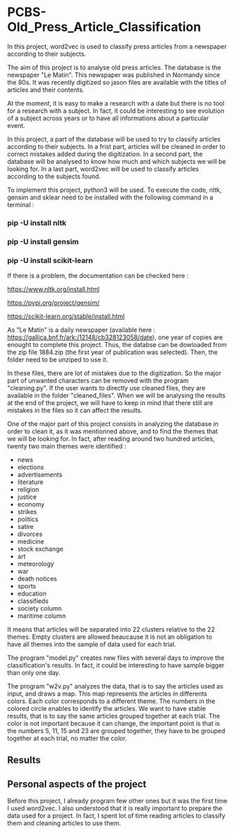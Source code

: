# PCBS-Old_Press_Article_Classification
In this project, word2vec is used to classify press articles from a newspaper according to their subjects.

The aim of this project is to analyse old press articles. The database is the newspaper "Le Matin". This newspaper was published in Normandy since the 80s. It was recently digitized so jason files are available with the titles of articles and their contents. 

At the moment, it is easy to make a research with a date but there is no tool for a research with a subject. In fact, it could be interesting to see evolution of a subject across years or to have all informations about a particular event.

In this project, a part of the database will be used to try to classify articles according to their subjects. In a frist part, articles will be cleaned in order to correct mistakes added during the digitization. In a second part, the database will be analysed to know how much and which subjects we will be looking for. In a last part, word2vec will be used to classify articles according to the subjects found. 

To implement this project, python3 will be used. To execute the code, nltk, gensim and sklear need to be installed with the following command in a terminal :
### pip -U install nltk
### pip -U install gensim
### pip -U install scikit-learn
If there is a problem, the documentation can be checked here :

https://www.nltk.org/install.html

https://pypi.org/project/gensim/

https://scikit-learn.org/stable/install.html

As "Le Matin" is a daily newspaper (available here : https://gallica.bnf.fr/ark:/12148/cb328123058/date), one year of copies are enought to complete this project. Thus, the databse can be dowloaded from the zip file 1884.zip (the first year of publication was selected). Then, the folder need to be unziped to use it.

In these files, there are lot of mistakes due to the digitization. So the major part of unwanted characters can be removed with the program "cleaning.py". If the user wants to directly use cleaned files, they are available in the folder "cleaned_files". When we will be analysing the results at the end of the project, we will have to keep in mind that there still are mistakes in the files so it can affect the results.

One of the major part of this project consists in analyzing the database in order to clean it, as it was mentionned above, and to find the themes that we will be looking for. In fact, after reading around two hundred articles, twenty two main themes were identified : 
- news
- elections
- advertisements
- literature
- religion
- justice
- economy
- strikes
- politics
- satire
- divorces
- medicine
- stock exchange
- art
- meteorology
- war
- death notices
- sports
- education
- classifieds
- society column
- maritime column

It means that articles will be separated into 22 clusters relative to the 22 themes. Empty clusters are allowed beaucause it is not an obligation to have all themes into the sample of data used for each trial. 

The program "model.py" creates new files with several days to improve the classification's results. In fact, it could be interesting to have sample bigger than only one day. 

The program "w2v.py" analyzes the data, that is to say the articles used as input, and draws a map. This map represents the articles in differents colors. Each color corresponds to a different theme. The numbers in the colored circle enables to identify the articles. We want to have stable results, that is to say the same articles grouped together at each trial. The color is not important because it can change, the important point is that is the numbers 5, 11, 15 and 23 are grouped together, they have to be grouped together at each trial, no matter the color. 

## Results

## Personal aspects of the project
Before this project, I already program few other ones but it was the first time I used word2vec. I also understood that it is really important to prepare the data used for a project. In fact, I spent lot of time reading articles to classify them and cleaning articles to use them. 
